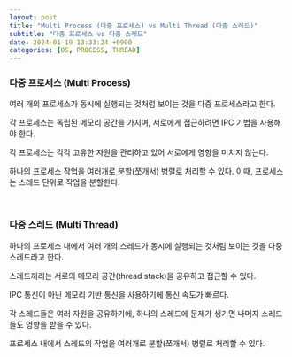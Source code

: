 ```yaml
---
layout: post
title: "Multi Process (다중 프로세스) vs Multi Thread (다중 스레드)"
subtitle: "다중 프로세스 vs 다중 스레드"
date: 2024-01-19 13:33:24 +0900
categories: [OS, PROCESS, THREAD]
---
```

### 다중 프로세스 (Multi Process)

여러 개의 프로세스가 동시에 실행되는 것처럼 보이는 것을 다중 프로세스라고 한다.

각 프로세스는 독립된 메모리 공간을 가지며, 서로에게 접근하려면 IPC 기법을 사용해야 한다.

각 프로세스는 각각 고유한 자원을 관리하고 있어 서로에게 영향을 미치지 않는다.

하나의 프로세스 작업을 여러개로 분할(쪼개서) 병렬로 처리할 수 있다. 이때, 프로세스는 스레드 단위로 작업을 분할한다.

<br>

### 다중 스레드 (Multi Thread)

하나의 프로세스 내에서 여러 개의 스레드가 동시에 실행되는 것처럼 보이는 것을 다중 스레드라고 한다.

스레드끼리는 서로의 메모리 공간(thread stack)을 공유하고 접근할 수 있다.

IPC 통신이 아닌 메모리 기반 통신을 사용하기에 통신 속도가 빠르다.

각 스레드들은 여러 자원을 공유하기에, 하나의 스레드에 문제가 생기면 나머지 스레드들도 영향을 받을 수 있다.

프로세스 내에서 스레드의 작업을 여러개로 분할(쪼개서) 병렬로 처리할 수 있다.